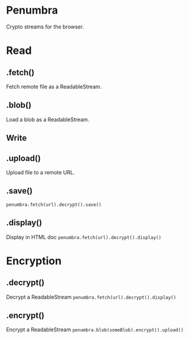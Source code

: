 # Penumbra

Crypto streams for the browser.

# Read
## .fetch()
Fetch remote file as a ReadableStream.

## .blob()
Load a blob as a ReadableStream.

## Write
## .upload()
Upload file to a remote URL.

## .save()
`penumbra.fetch(url).decrypt().save()`

## .display()
Display in HTML doc
`penumbra.fetch(url).decrypt().display()`

# Encryption
## .decrypt()
Decrypt a ReadableStream
`penumbra.fetch(url).decrypt().display()`

## .encrypt()
Encrypt a ReadableStream
`penumbra.blob(someBlob).encrypt().upload()`

